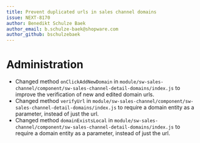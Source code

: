 ```yaml
---
title: Prevent duplicated urls in sales channel domains
issue: NEXT-8170
author: Benedikt Schulze Baek
author_email: b.schulze-baek@shopware.com 
author_github: bschulzebaek
---
```

# Administration
* Changed method `onClickAddNewDomain` in `module/sw-sales-channel/component/sw-sales-channel-detail-domains/index.js` to improve the verification of new and edited domain urls.
* Changed method `verifyUrl` in `module/sw-sales-channel/component/sw-sales-channel-detail-domains/index.js` to require a domain entity as a parameter, instead of just the url.
* Changed method `domainExistsLocal` in `module/sw-sales-channel/component/sw-sales-channel-detail-domains/index.js` to require a domain entity as a parameter, instead of just the url.